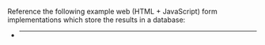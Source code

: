 Reference the following example web (HTML + JavaScript) form implementations which store the results in a database:

 + _______
